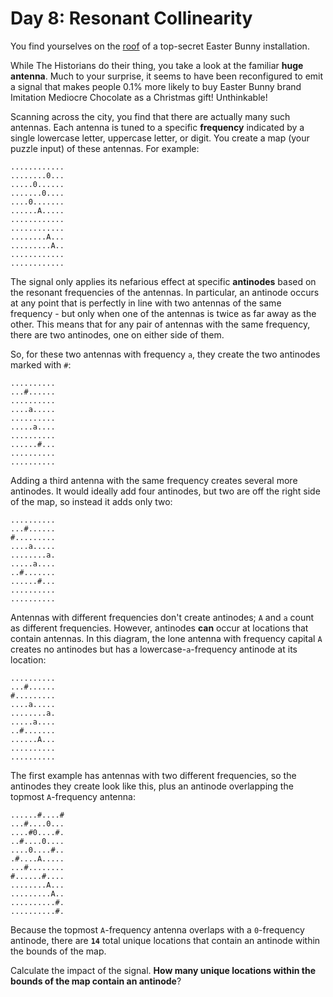 # Day 8: Resonant Collinearity

You find yourselves on the [roof](https://adventofcode.com/2016/day/25) of a top-secret Easter Bunny installation.

While The Historians do their thing, you take a look at the familiar **huge antenna**. Much to your surprise, it seems 
to have been reconfigured to emit a signal that makes people 0.1% more likely to buy Easter Bunny brand Imitation 
Mediocre Chocolate as a Christmas gift! Unthinkable!

Scanning across the city, you find that there are actually many such antennas. Each antenna is tuned to a specific 
**frequency** indicated by a single lowercase letter, uppercase letter, or digit. You create a map (your puzzle input) 
of these antennas. For example:
```
............
........0...
.....0......
.......0....
....0.......
......A.....
............
............
........A...
.........A..
............
............
```
The signal only applies its nefarious effect at specific **antinodes** based on the resonant frequencies of the 
antennas. In particular, an antinode occurs at any point that is perfectly in line with two antennas of the same 
frequency - but only when one of the antennas is twice as far away as the other. This means that for any pair of 
antennas with the same frequency, there are two antinodes, one on either side of them.

So, for these two antennas with frequency `a`, they create the two antinodes marked with `#`:
```
..........
...#......
..........
....a.....
..........
.....a....
..........
......#...
..........
..........
```
Adding a third antenna with the same frequency creates several more antinodes. It would ideally add four antinodes, but 
two are off the right side of the map, so instead it adds only two:
```
..........
...#......
#.........
....a.....
........a.
.....a....
..#.......
......#...
..........
..........
```
Antennas with different frequencies don't create antinodes; `A` and `a` count as different frequencies. However, 
antinodes **can** occur at locations that contain antennas. In this diagram, the lone antenna with frequency capital `A` 
creates no antinodes but has a lowercase-`a`-frequency antinode at its location:
```
..........
...#......
#.........
....a.....
........a.
.....a....
..#.......
......A...
..........
..........
```
The first example has antennas with two different frequencies, so the antinodes they create look like this, plus an 
antinode overlapping the topmost `A`-frequency antenna:
```
......#....#
...#....0...
....#0....#.
..#....0....
....0....#..
.#....A.....
...#........
#......#....
........A...
.........A..
..........#.
..........#.
```
Because the topmost `A`-frequency antenna overlaps with a `0`-frequency antinode, there are **`14`** total unique 
locations that contain an antinode within the bounds of the map.

Calculate the impact of the signal. **How many unique locations within the bounds of the map contain an antinode**?